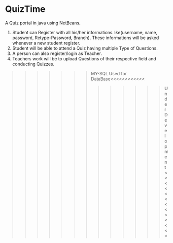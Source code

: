 # QuizTime
A Quiz portal in java using NetBeans.
1) Student can Register with all his/her informations like(username, name, password, Retype-Password, Branch).
   These informations will be asked whenever a new student register.
2) Student will be able to attend a Quiz having multiple Type of Questions.
3) A person can also register/login as Teacher.
4) Teachers work will be to upload Questions of their respective field and conducting Quizzes.

>>>>>>>MY-SQL Used for DataBase<<<<<<<<<<<<
>>>>>>>>>>>>>Under Development<<<<<<<<<<<<<
